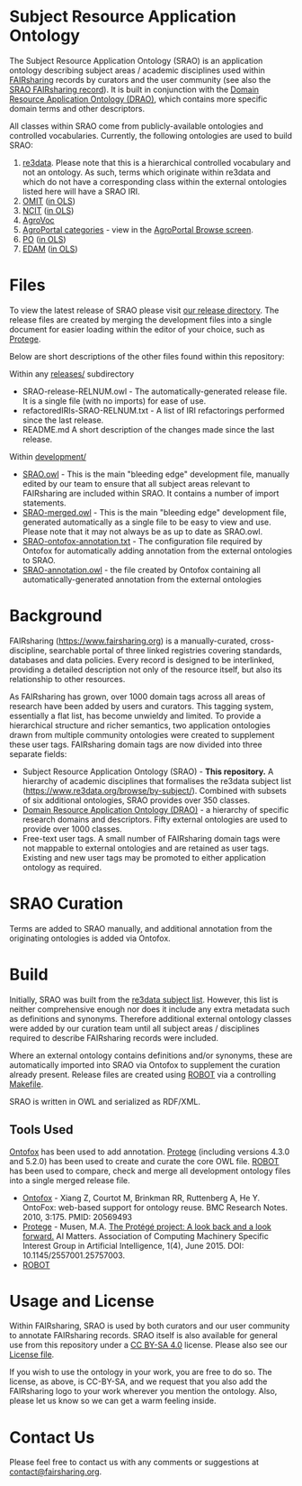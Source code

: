 # Subject Resource Application Ontology

The Subject Resource Application Ontology (SRAO) is an application ontology describing subject areas / academic disciplines used within [FAIRsharing](https://www.fairsharing.org) records by curators and the user community (see also the [SRAO FAIRsharing record](https://fairsharing.org/bsg-s001177)). It is built in conjunction with the [Domain Resource Application Ontology (DRAO)](https://github.com/FAIRsharing/domain-ontology), which contains more specific domain terms and other descriptors.

All classes within SRAO come from publicly-available ontologies and controlled vocabularies. Currently, the following ontologies are used to build SRAO:

1. [re3data](https://www.re3data.org/browse/by-subject/). Please note that this is a hierarchical controlled vocabulary and not an ontology. As such, terms which originate within re3data and which do not have a corresponding class within the external ontologies listed here will have a SRAO IRI.
2. [OMIT](https://github.com/OmniSearch/omit) ([in OLS](https://www.ebi.ac.uk/ols/ontologies/omit))
3. [NCIT](https://ncit.nci.nih.gov/ncitbrowser/) ([in OLS](https://www.ebi.ac.uk/ols/ontologies/ncit))
4. [AgroVoc](http://artemide.art.uniroma2.it:8081/agrovoc/agrovoc/en/)
5. [AgroPortal categories](https://www.sciencedirect.com/science/article/pii/S0168169916309541) - view in the [AgroPortal Browse screen](http://agroportal.lirmm.fr/ontologies).
6. [PO](http://browser.planteome.org/amigo) ([in OLS](https://www.ebi.ac.uk/ols/ontologies/po))
7. [EDAM](http://edamontology.org/page) ([in OLS](https://www.ebi.ac.uk/ols/ontologies/edam))

# Files

To view the latest release of SRAO please visit [our release directory](https://github.com/FAIRsharing/subject-ontology/tree/master/releases). The release files are created by merging the development files into a single document for easier loading within the editor of your choice, such as [Protege](http://protege.stanford.edu/). 

Below are short descriptions of the other files found within this repository:

Within any [releases/](https://github.com/FAIRsharing/subject-ontology/tree/master/releases) subdirectory
- SRAO-release-RELNUM.owl - The automatically-generated release file. It is a single file (with no imports) for ease of use.
- refactoredIRIs-SRAO-RELNUM.txt - A list of IRI refactorings performed since the last release.
- README.md A short description of the changes made since the last release.

Within [development/](https://github.com/FAIRsharing/subject-ontology/tree/master/development)
- [SRAO.owl](https://github.com/FAIRsharing/subject-ontology/blob/master/SRAO.owl) - This is the main "bleeding edge" development file, manually edited by our team to ensure that all subject areas relevant to FAIRsharing are included within SRAO. It contains a number of import statements.
- [SRAO-merged.owl](https://github.com/FAIRsharing/subject-ontology/blob/master/SRAO.owl) - This is the main "bleeding edge" development file, generated automatically as a single file to be easy to view and use. Please note that it may not always be as up to date as SRAO.owl.
- [SRAO-ontofox-annotation.txt](https://github.com/FAIRsharing/subject-ontology/blob/master/SRAO-ontofox-annotation.txt) - The configuration file required by Ontofox for automatically adding annotation from the external ontologies to SRAO.
- [SRAO-annotation.owl](https://github.com/FAIRsharing/subject-ontology/blob/master/SRAO-annotation.owl) - the file created by Ontofox containing all automatically-generated annotation from the external ontologies

# Background

FAIRsharing (https://www.fairsharing.org) is a manually-curated, cross-discipline, searchable portal of three linked registries covering standards, databases and data policies. Every record is designed to be interlinked, providing a detailed description not only of the resource itself, but also its relationship to other resources.

As FAIRsharing has grown, over 1000 domain tags across all areas of research have been added by users and curators. This tagging system, essentially a flat list, has become unwieldy and limited. To provide a hierarchical structure and richer semantics, two application ontologies drawn from multiple community ontologies were created to supplement these user tags. FAIRsharing domain tags are now divided into three separate fields:

- Subject Resource Application Ontology (SRAO) - **This repository.** A hierarchy of academic disciplines that formalises the re3data subject list (https://www.re3data.org/browse/by-subject/). Combined with subsets of six additional ontologies, SRAO provides over 350 classes.
- [Domain Resource Application Ontology (DRAO)](https://github.com/FAIRsharing/domain-ontology) - a hierarchy of specific research domains and descriptors. Fifty external ontologies are used to provide over 1000 classes.
- Free-text user tags. A small number of FAIRsharing domain tags were not mappable to external ontologies and are retained as user tags. Existing and new user tags may be promoted to either application ontology as required.

# SRAO Curation

Terms are added to SRAO manually, and additional annotation from the originating ontologies is added via Ontofox.

# Build

Initially, SRAO was built from the [re3data subject list](https://www.re3data.org/browse/by-subject/). However, this list is neither comprehensive enough nor does it include any extra metadata such as definitions and synonyms. Therefore additional external ontology classes were added by our curation team until all subject areas / disciplines required to describe FAIRsharing records were included.

Where an external ontology contains definitions and/or synonyms, these are automatically imported into SRAO via Ontofox to supplement the curation already present. Release files are created using [ROBOT](http://robot.obolibrary.org/) via a controlling [Makefile](development/Makefile).

SRAO is written in OWL and serialized as RDF/XML. 

## Tools Used

[Ontofox](http://ontofox.hegroup.org/) has been used to add annotation. [Protege](https://protege.stanford.edu/) (including versions 4.3.0 and 5.2.0) has been used to create and curate the core OWL file. [ROBOT](http://robot.obolibrary.org/) has been used to compare, check and merge all development ontology files into a single merged release file.

- [Ontofox](http://ontofox.hegroup.org/) - Xiang Z, Courtot M, Brinkman RR, Ruttenberg A, He Y. OntoFox: web-based support for ontology reuse. 
BMC Research Notes. 2010, 3:175. PMID: 20569493
- [Protege](http://protege.stanford.edu/) - Musen, M.A. [The Protégé project: A look back and a look forward.](http://www.ncbi.nlm.nih.gov/pmc/articles/PMC4883684/) AI Matters. Association of Computing Machinery Specific Interest Group in Artificial Intelligence, 1(4), June 2015. DOI: 10.1145/2557001.25757003.
- [ROBOT](http://robot.obolibrary.org/)

# Usage and License

Within FAIRsharing, SRAO is used by both curators and our user community to annotate FAIRsharing records. SRAO itself is also available for general use from this repository under a [CC BY-SA 4.0](https://creativecommons.org/licenses/by-sa/4.0/) license. Please also see our [License file](LICENSE.md).

If you wish to use the ontology in your work, you are free to do so. The license, as above, is CC-BY-SA, and we request that you also add the FAIRsharing logo to your work wherever you mention the ontology. Also, please let us know so we can get a warm feeling inside.

# Contact Us

Please feel free to contact us with any comments or suggestions at contact@fairsharing.org.


